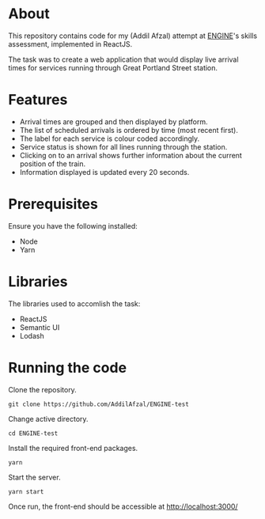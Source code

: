 # About  
This repository contains code for my (Addil Afzal) attempt at [ENGINE](https://enginegroup.com/)'s skills assessment, implemented in ReactJS.  

The task was to create a web application that would display live arrival times for services running through Great Portland Street station.

# Features
- Arrival times are grouped and then displayed by platform.
- The list of scheduled arrivals is ordered by time (most recent first).
- The label for each service is colour coded accordingly.
- Service status is shown for all lines running through the station.
- Clicking on to an arrival shows further information about the current position of the train.
- Information displayed is updated every 20 seconds.

  
# Prerequisites
  Ensure you have the following installed:
  - Node
 - Yarn
 
 # Libraries
 The libraries used to accomlish the task:
 - ReactJS
 - Semantic UI
 - Lodash
  
# Running the code 
Clone the repository.
	
	git clone https://github.com/AddilAfzal/ENGINE-test

Change active directory.

	cd ENGINE-test

Install the required front-end packages.

	yarn

Start the server.

	yarn start



Once run, the front-end should be accessible at [http://localhost:3000/](http://localhost:3001/)


